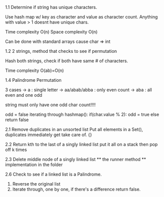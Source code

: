 1.1 Determine if string has unique characters.

Use hash map w/ key as character and value as character count. Anything with value > 1 doesnt have unique chars.

Time complexity O(n)
Space complexity O(n)

Can be done with standard arrays cause char => int

1.2 2 strings, method that checks to see if permutation

Hash both strings, check if both have same # of characters.

Time complexity O(ab)=O(n)

1.4 Palindrome Permutation

3 cases -> a : single letter
        -> aa/abab/abba : only even count
        -> aba : all even and one odd

string must only have one odd char count!!!!

odd = false
iterating through hashmap():
      if(char.value % 2):
        odd = true
      else
          return false

2.1 Remove duplicates in an unsorted list
  Put all elements in a Set(), duplicates immediately get take care of. {}

2.2 Return kth to the last of a singly linked list
  put it all on a stack
  then pop off k times

2.3 Delete middle node of a singly linked list
  ** the runner method **
  implementation in the folder

2.6 Check to see if a linked list is a Palindrome.
  1. Reverse the original list
  2. Iterate through, one by one, if there's a difference return false.
